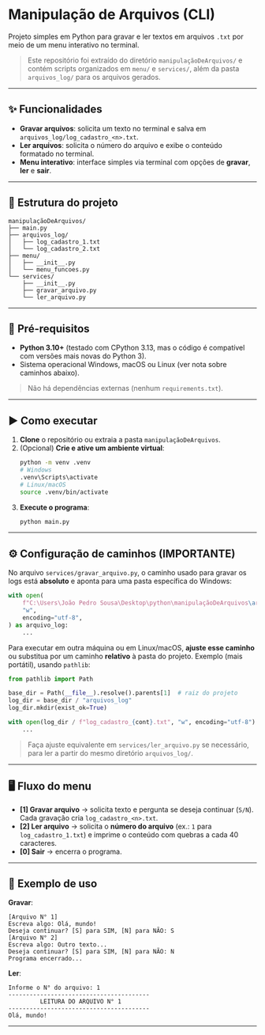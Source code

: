 # Manipulação de Arquivos (CLI)

Projeto simples em Python para gravar e ler textos em arquivos `.txt` por meio de um menu interativo no terminal.

> Este repositório foi extraído do diretório `manipulaçãoDeArquivos/` e contém scripts organizados em `menu/` e `services/`, além da pasta `arquivos_log/` para os arquivos gerados.

---

## ✨ Funcionalidades

- **Gravar arquivos**: solicita um texto no terminal e salva em `arquivos_log/log_cadastro_<n>.txt`.
- **Ler arquivos**: solicita o número do arquivo e exibe o conteúdo formatado no terminal.
- **Menu interativo**: interface simples via terminal com opções de **gravar**, **ler** e **sair**.

---

## 🧭 Estrutura do projeto

```
manipulaçãoDeArquivos/
├── main.py
├── arquivos_log/
│   ├── log_cadastro_1.txt
│   └── log_cadastro_2.txt
├── menu/
│   ├── __init__.py
│   └── menu_funcoes.py
└── services/
    ├── __init__.py
    ├── gravar_arquivo.py
    └── ler_arquivo.py
```

---

## 🧱 Pré-requisitos

- **Python 3.10+** (testado com CPython 3.13, mas o código é compatível com versões mais novas do Python 3).
- Sistema operacional Windows, macOS ou Linux (ver nota sobre caminhos abaixo).

> Não há dependências externas (nenhum `requirements.txt`).

---

## ▶️ Como executar

1. **Clone** o repositório ou extraia a pasta `manipulaçãoDeArquivos`.
2. (Opcional) **Crie e ative um ambiente virtual**:
   ```bash
   python -m venv .venv
   # Windows
   .venv\Scripts\activate
   # Linux/macOS
   source .venv/bin/activate
   ```
3. **Execute o programa**:
   ```bash
   python main.py
   ```

---

## ⚙️ Configuração de caminhos (IMPORTANTE)

No arquivo `services/gravar_arquivo.py`, o caminho usado para gravar os logs está **absoluto** e aponta para uma pasta específica do Windows:

```python
with open(
    f"C:\Users\João Pedro Sousa\Desktop\python\manipulaçãoDeArquivos\arquivos_log\log_cadastro_{cont}.txt",
    "w",
    encoding="utf-8",
) as arquivo_log:
    ...
```

Para executar em outra máquina ou em Linux/macOS, **ajuste esse caminho** ou substitua por um caminho **relativo** à pasta do projeto. Exemplo (mais portátil), usando `pathlib`:

```python
from pathlib import Path

base_dir = Path(__file__).resolve().parents[1]  # raiz do projeto
log_dir = base_dir / "arquivos_log"
log_dir.mkdir(exist_ok=True)

with open(log_dir / f"log_cadastro_{cont}.txt", "w", encoding="utf-8") as arquivo_log:
    ...
```

> Faça ajuste equivalente em `services/ler_arquivo.py` se necessário, para ler a partir do mesmo diretório `arquivos_log/`.

---

## 🖥️ Fluxo do menu

- **[1] Gravar arquivo** → solicita texto e pergunta se deseja continuar (`S/N`). Cada gravação cria `log_cadastro_<n>.txt`.
- **[2] Ler arquivo** → solicita o **número do arquivo** (ex.: `1` para `log_cadastro_1.txt`) e imprime o conteúdo com quebras a cada 40 caracteres.
- **[0] Sair** → encerra o programa.

---

## 🧪 Exemplo de uso

**Gravar**:
```
[Arquivo N° 1]
Escreva algo: Olá, mundo!
Deseja continuar? [S] para SIM, [N] para NÃO: S
[Arquivo N° 2]
Escreva algo: Outro texto...
Deseja continuar? [S] para SIM, [N] para NÃO: N
Programa encerrado...
```

**Ler**:
```
Informe o N° do arquivo: 1
----------------------------------------
         LEITURA DO ARQUIVO N° 1        
----------------------------------------
Olá, mundo!
```

---


